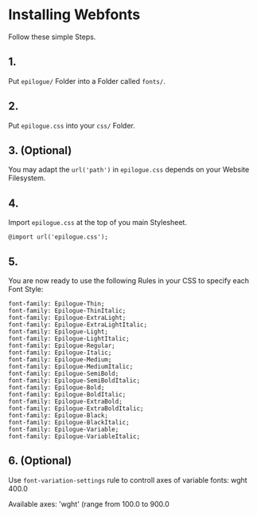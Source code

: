 # Installing Webfonts
Follow these simple Steps.

## 1.
Put `epilogue/` Folder into a Folder called `fonts/`.

## 2.
Put `epilogue.css` into your `css/` Folder.

## 3. (Optional)
You may adapt the `url('path')` in `epilogue.css` depends on your Website Filesystem.

## 4.
Import `epilogue.css` at the top of you main Stylesheet.

```
@import url('epilogue.css');
```

## 5.
You are now ready to use the following Rules in your CSS to specify each Font Style:
```
font-family: Epilogue-Thin;
font-family: Epilogue-ThinItalic;
font-family: Epilogue-ExtraLight;
font-family: Epilogue-ExtraLightItalic;
font-family: Epilogue-Light;
font-family: Epilogue-LightItalic;
font-family: Epilogue-Regular;
font-family: Epilogue-Italic;
font-family: Epilogue-Medium;
font-family: Epilogue-MediumItalic;
font-family: Epilogue-SemiBold;
font-family: Epilogue-SemiBoldItalic;
font-family: Epilogue-Bold;
font-family: Epilogue-BoldItalic;
font-family: Epilogue-ExtraBold;
font-family: Epilogue-ExtraBoldItalic;
font-family: Epilogue-Black;
font-family: Epilogue-BlackItalic;
font-family: Epilogue-Variable;
font-family: Epilogue-VariableItalic;

```
## 6. (Optional)
Use `font-variation-settings` rule to controll axes of variable fonts:
wght 400.0

Available axes:
'wght' (range from 100.0 to 900.0

